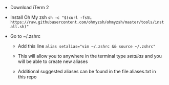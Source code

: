* Download iTerm 2

* Install Oh My zsh
`sh -c "$(curl -fsSL https://raw.githubusercontent.com/ohmyzsh/ohmyzsh/master/tools/install.sh)"`

* Go to ~/.zshrc

   - Add this line `alias setalias="vim ~/.zshrc && source ~/.zshrc"`
  
   - This will allow you to anywhere in the terminal type *setalias* and you will be able to create new aliases
   
   - Additional suggested aliases can be found in the file aliases.txt in this repo
   
 
